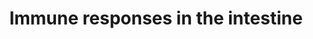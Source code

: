 ---
annotations:
- type: Pathway Ontology
  value: innate immune response pathway
- type: Pathway Ontology
  value: signaling pathway in the innate immune response
- type: Pathway Ontology
  value: signaling pathway pertinent to immunity
- type: Cell Type Ontology
  value: intestinal epithelial cell
- type: Pathway Ontology
  value: p38 MAPK signaling pathway
authors:
- Kyook
description: '"Cell- and non-cell-autonomous regulation of immune responses in the
  intestine. The IIS pathway (blue letters and arrows) is regulated primarily by the
  insulin peptide released from the neurones. In the intestine, activity of IIS determines
  the subcellular localization of DAF-16. Whether ELT-2 and ETS-4 cooperate with DAF-16
  to regulate gene transcription remains to be determined. A separate G-protein signalling
  pathway modulates the activity of the p38 MAPK (black letters and arrows) module
  through a series of enzymes that include phospholipases, which determines the level
  of diacylglycerol (DAG), and protein kinase C (TPA-1) and protein kinase D (DFK-2).
  ATF-7 is the transcription factor that mediates p38 MAPK signalling but how it is
  co-ordinated with other transcription to orchestrated immune gene expression remains
  unclear. ZIP-2 appears to regulate immunity independently of p38 MAPK signalling.
  With the exception of FSHR-1, which functions in parallel to p38 MAPK signalling,
  the G-protein-coupled receptors that engage Goa and Gqa signalling to affect immune
  function are currently unknown."'
last-edited: 2017-02-03
organisms:
- Caenorhabditis elegans
redirect_from:
- /index.php/Pathway:WP2923
- /instance/WP2923
schema-jsonld:
- '@context': https://schema.org/
  '@id': https://wikipathways.github.io/pathways/WP2923.html
  '@type': Dataset
  creator:
    '@type': Organization
    name: WikiPathways
  description: '"Cell- and non-cell-autonomous regulation of immune responses in the
    intestine. The IIS pathway (blue letters and arrows) is regulated primarily by
    the insulin peptide released from the neurones. In the intestine, activity of
    IIS determines the subcellular localization of DAF-16. Whether ELT-2 and ETS-4
    cooperate with DAF-16 to regulate gene transcription remains to be determined.
    A separate G-protein signalling pathway modulates the activity of the p38 MAPK
    (black letters and arrows) module through a series of enzymes that include phospholipases,
    which determines the level of diacylglycerol (DAG), and protein kinase C (TPA-1)
    and protein kinase D (DFK-2). ATF-7 is the transcription factor that mediates
    p38 MAPK signalling but how it is co-ordinated with other transcription to orchestrated
    immune gene expression remains unclear. ZIP-2 appears to regulate immunity independently
    of p38 MAPK signalling. With the exception of FSHR-1, which functions in parallel
    to p38 MAPK signalling, the G-protein-coupled receptors that engage Goa and Gqa
    signalling to affect immune function are currently unknown."'
  keywords:
  - ZIP-2
  - SEK-1
  - ATF-7
  - AKT-1
  - AKT-2
  - DKF-2
  - SGK-1
  - TIR-1
  - ELT-2
  - PMK-1
  - NSY-1
  - TPA-1
  - DAF-16
  - Pathway
  - p38 MAPK
  license: CC0
  name: Immune responses in the intestine
seo: CreativeWork
title: Immune responses in the intestine
wpid: WP2923
---